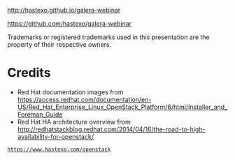 <!-- .slide: data-background-image="images/by-sa.svg" data-background-size="contain" -->
http://hastexo.github.io/galera-webinar

https://github.com/hastexo/galera-webinar

Trademarks or registered trademarks used in this presentation are the property of their respective owners.


# Credits
- Red Hat documentation images from https://access.redhat.com/documentation/en-US/Red_Hat_Enterprise_Linux_OpenStack_Platform/6/html/Installer_and_Foreman_Guide
- Red Hat HA architecture overview from http://redhatstackblog.redhat.com/2014/04/16/the-road-to-high-availability-for-openstack/



<!-- .slide: data-background-image="images/hastexo-logo.svg" data-background-size="contain" -->
[`https://www.hastexo.com/openstack`](openstack://www.hastexo.com/openstack)
